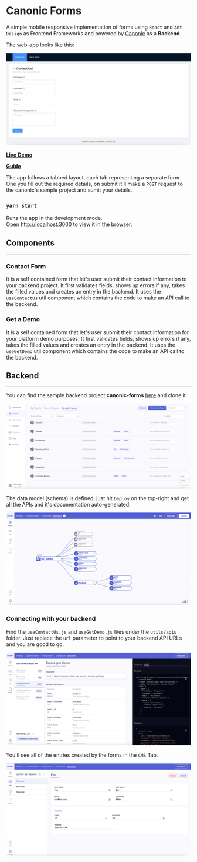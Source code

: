# Canonic Forms

A simple mobile responsive implementation of forms using `React` and `Ant Design` as Frontend Frameworks and powered by [Canonic](https://canonic.dev/) as a **Backend**.

The web-app looks like this:

![Screenshot](./screenshots/canonic-forms.png)

[**Live Demo**](https://canonic-forms.netlify.app)

[**Guide**](https://dev.to/canonic/build-request-forms-using-react-ant-design-and-a-lowcode-backend-26oe)

The app follows a tabbed layout, each tab representing a separate form. One you fill out the required details, on submit it'll make a `POST` request to the canonic's sample project and sumit your details.


### `yarn start`

Runs the app in the development mode.\
Open [http://localhost:3000](http://localhost:3000) to view it in the browser.

## Components

---

### Contact Form

It is a self contained form that let's user submit their contact information to your backend project. It first validates fields, shows up errors if any, takes the filled values and creates an entry in the backend. It uses the `useContactUs` util component which contains the code to make an API call to the backend.

### Get a Demo

It is a self contained form that let's user submit their contact information for your platform demo purposes. It first validates fields, shows up errors if any, takes the filled values and creates an entry in the backend. It uses the `useGetDemo` util component which contains the code to make an API call to the backend.

## Backend

---

You can find the sample backend project **canonic-forms** [here](https://app.canonic.dev/dashboard/marketplace/samples) and clone it.

![Screenshot](./screenshots/clone.png)

The data model (schema) is defined, just hit `Deploy` on the top-right and get all the APIs and it's documentation auto-generated.

![Screenshot](./screenshots/graph.png)

### Connecting with your backend

Find the `useContactUs.js` and `useGetDemo.js` files under the `utils/apis` folder. Just replace the `url` parameter to point to your backend API URLs and you are good to go.

![Screenshot](./screenshots/docs.png)

You'll see all of the entries created by the forms in the `CMS` Tab.

![Screenshot](./screenshots/entry.png)
